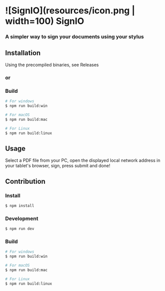 # ![SignIO](resources/icon.png | width=100) SignIO
### A simpler way to sign your documents using your stylus

## Installation

Using the precompiled binaries, see Releases

### or

### Build

```bash
# For windows
$ npm run build:win

# For macOS
$ npm run build:mac

# For Linux
$ npm run build:linux
```

## Usage

Select a PDF file from your PC, open the displayed local network address in your tablet's browser, sign, press submit and done!


## Contribution

### Install

```bash
$ npm install
```

### Development

```bash
$ npm run dev
```

### Build

```bash
# For windows
$ npm run build:win

# For macOS
$ npm run build:mac

# For Linux
$ npm run build:linux
```
